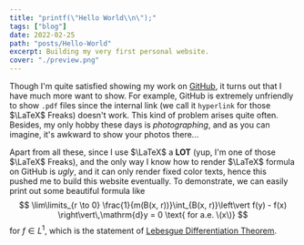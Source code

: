 ```yaml
---
title: "printf(\"Hello World\\n\");"
tags: ["blog"]
date: 2022-02-25
path: "posts/Hello-World"
excerpt: Building my very first personal website.
cover: "./preview.png"
---
```


Though I'm quite satisfied showing my work on [GitHub](https://github.com/sleepymalc), it turns out that I have much more want to show. For example, GitHub is extremely unfriendly to show `.pdf` files since the internal link (we call it $\texttt{hyperlink}$ for those $\LaTeX$ Freaks) doesn't work. This kind 
of problem arises quite often. Besides, my only hobby these days is *photographing*, and as you can imagine, it's awkward to show your photos there...

Apart from all these, since I use $\LaTeX$ a **LOT** (yup, I'm one of those $\LaTeX$ Freaks), and the only way I know how to render $\LaTeX$ formula on GitHub is *ugly*, and it can only render fixed color texts, hence this pushed me to build this website eventually.
To demonstrate, we can easily print out some beautiful formula like 
$$
\lim\limits_{r \to 0} \frac{1}{m(B(x, r))}\int_{B(x, r)}\left\vert f(y) - f(x) \right\vert\,\mathrm{d}y = 0 \text{ for a.e. \(x\)}
$$
for $f\in L^1$, which is the statement of [Lebesgue Differentiation Theorem](https://en.wikipedia.org/wiki/Lebesgue_differentiation_theorem).